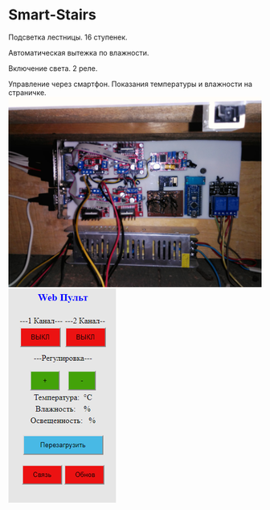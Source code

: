 # Smart-Stairs
Подсветка лестницы. 16 ступенек.

Автоматическая вытежка по влажности.

Включение света. 2 реле.

Управление через смартфон. Показания температуры и влажности на страничке.
![alt text](https://github.com/olegumar/Smart-Stairs/blob/master/screenshots/Plata%20Control.jpg?raw=true)
![alt text](https://github.com/olegumar/Smart-Stairs/blob/master/screenshots/WebPult.png?raw=true)
